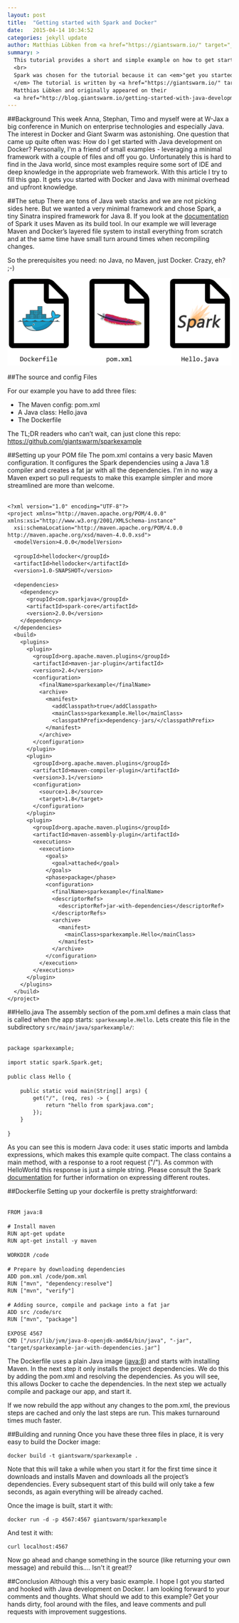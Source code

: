```yaml
---
layout: post
title:  "Getting started with Spark and Docker"
date:   2015-04-14 10:34:52
categories: jekyll update
author: Matthias Lübken from <a href="https://giantswarm.io/" target="_blank">GiantSwarm</a> 
summary: > 
  This tutorial provides a short and simple example on how to get started with Java development on Docker. 
  <br>
  Spark was chosen for the tutorial because it can <em>"get you started with minimal overhead and upfront knowledge".
  </em> The tutorial is written by <a href="https://giantswarm.io/" target="_blank">GiantSwarm</a>'s&nbsp;</span>
  Matthias Lübken and originally appeared on their 
  <a href="http://blog.giantswarm.io/getting-started-with-java-development-on-docker" target="_blank">blog</a>.
---
```


##Background
This week Anna, Stephan, Timo and myself were at W-Jax a big conference in Munich on enterprise technologies and especially Java. The interest in Docker and Giant Swarm was astonishing. One question that came up quite often was: How do I get started with Java development on Docker? Personally, I'm a friend of small examples - leveraging a minimal framework with a couple of files and off you go. Unfortunately this is hard to find in the Java world, since most examples require some sort of IDE and deep knowledge in the appropriate web framework. With this article I try to fill this gap. It gets you started with Docker and Java with minimal overhead and upfront knowledge.

##The setup
There are tons of Java web stacks and we are not picking sides here. But we wanted a very minimal framework and chose Spark, a tiny Sinatra inspired framework for Java 8. If you look at the <a href="http://sparkjava.com/documentation.html" target="_blank">documentation</a> of Spark it uses Maven as its build tool. 
In our example we will leverage Maven and Docker’s layered file system to install everything from scratch and at the same time have small turn around times when recompiling changes.

So the prerequisites you need: no Java, no Maven, just Docker. Crazy, eh? ;-)

<img src="/img/posts/sparkdocker.png" alt="Docker, Maven and Spark">

##The source and config Files

For our example you have to add three files:

* The Maven config: pom.xml
* A Java class: Hello.java
* The Dockerfile

The TL;DR readers who can’t wait, can just clone this repo: <a href="https://github.com/giantswarm/sparkexample">https://github.com/giantswarm/sparkexample</a>

##Setting up your POM file
The pom.xml contains a very basic Maven configuration. It configures the Spark dependencies using a Java 1.8 compiler and creates a fat jar with all the dependencies. I'm in no way a Maven expert so pull requests to make this example simpler and more streamlined are more than welcome.

<pre><code class="language-markup">
&lt;?xml version=&quot;1.0&quot; encoding=&quot;UTF-8&quot;?&gt;
&lt;project xmlns=&quot;http://maven.apache.org/POM/4.0.0&quot; xmlns:xsi=&quot;http://www.w3.org/2001/XMLSchema-instance&quot;
  xsi:schemaLocation=&quot;http://maven.apache.org/POM/4.0.0 http://maven.apache.org/xsd/maven-4.0.0.xsd&quot;&gt;
  &lt;modelVersion&gt;4.0.0&lt;/modelVersion&gt;

  &lt;groupId&gt;hellodocker&lt;/groupId&gt;
  &lt;artifactId&gt;hellodocker&lt;/artifactId&gt;
  &lt;version&gt;1.0-SNAPSHOT&lt;/version&gt;

  &lt;dependencies&gt;
    &lt;dependency&gt;
      &lt;groupId&gt;com.sparkjava&lt;/groupId&gt;
      &lt;artifactId&gt;spark-core&lt;/artifactId&gt;
      &lt;version&gt;2.0.0&lt;/version&gt;
    &lt;/dependency&gt;
  &lt;/dependencies&gt;
  &lt;build&gt;
    &lt;plugins&gt;
      &lt;plugin&gt;
        &lt;groupId&gt;org.apache.maven.plugins&lt;/groupId&gt;
        &lt;artifactId&gt;maven-jar-plugin&lt;/artifactId&gt;
        &lt;version&gt;2.4&lt;/version&gt;
        &lt;configuration&gt;
          &lt;finalName&gt;sparkexample&lt;/finalName&gt;
          &lt;archive&gt;
            &lt;manifest&gt;
              &lt;addClasspath&gt;true&lt;/addClasspath&gt;
              &lt;mainClass&gt;sparkexample.Hello&lt;/mainClass&gt;
              &lt;classpathPrefix&gt;dependency-jars/&lt;/classpathPrefix&gt;
            &lt;/manifest&gt;
          &lt;/archive&gt;
        &lt;/configuration&gt;
      &lt;/plugin&gt;
      &lt;plugin&gt;
        &lt;groupId&gt;org.apache.maven.plugins&lt;/groupId&gt;
        &lt;artifactId&gt;maven-compiler-plugin&lt;/artifactId&gt;
        &lt;version&gt;3.1&lt;/version&gt;
        &lt;configuration&gt;
          &lt;source&gt;1.8&lt;/source&gt;
          &lt;target&gt;1.8&lt;/target&gt;
        &lt;/configuration&gt;
      &lt;/plugin&gt;
      &lt;plugin&gt;
        &lt;groupId&gt;org.apache.maven.plugins&lt;/groupId&gt;
        &lt;artifactId&gt;maven-assembly-plugin&lt;/artifactId&gt;
        &lt;executions&gt;
          &lt;execution&gt;
            &lt;goals&gt;
              &lt;goal&gt;attached&lt;/goal&gt;
            &lt;/goals&gt;
            &lt;phase&gt;package&lt;/phase&gt;
            &lt;configuration&gt;
              &lt;finalName&gt;sparkexample&lt;/finalName&gt;
              &lt;descriptorRefs&gt;
                &lt;descriptorRef&gt;jar-with-dependencies&lt;/descriptorRef&gt;
              &lt;/descriptorRefs&gt;
              &lt;archive&gt;
                &lt;manifest&gt;
                  &lt;mainClass&gt;sparkexample.Hello&lt;/mainClass&gt;
                &lt;/manifest&gt;
              &lt;/archive&gt;
            &lt;/configuration&gt;
          &lt;/execution&gt;
        &lt;/executions&gt;
      &lt;/plugin&gt;
    &lt;/plugins&gt;
  &lt;/build&gt;
&lt;/project&gt;
</code></pre>

##Hello.java
The assembly section of the pom.xml defines a main class that is called when the app starts: `sparkexample.Hello`. Lets create this file in the subdirectory `src/main/java/sparkexample/`:

<pre><code class="language-java">
package sparkexample;

import static spark.Spark.get;

public class Hello {

    public static void main(String[] args) {
        get("/", (req, res) -> {
            return "hello from sparkjava.com";
        });
    }

}
</code></pre>

As you can see this is modern Java code: it uses static imports and lambda expressions, which makes this example quite compact. The class contains a main method, with a response to a root request ("/"). As common with HelloWorld this response is just a simple string. Please consult the Spark <a href="http://sparkjava.com/documentation.html" target="_blank">documentation</a> for further information on expressing different routes.

##Dockerfile
Setting up your dockerfile is pretty straightforward:
<pre><code class="language-bash">
FROM java:8 

# Install maven
RUN apt-get update
RUN apt-get install -y maven

WORKDIR /code

# Prepare by downloading dependencies
ADD pom.xml /code/pom.xml
RUN ["mvn", "dependency:resolve"]
RUN ["mvn", "verify"]

# Adding source, compile and package into a fat jar
ADD src /code/src
RUN ["mvn", "package"]

EXPOSE 4567
CMD ["/usr/lib/jvm/java-8-openjdk-amd64/bin/java", "-jar", "target/sparkexample-jar-with-dependencies.jar"]
</code></pre>

The Dockerfile uses a plain Java image (<a href="https://registry.hub.docker.com/_/java/" target="_blank">java:8</a>) and starts with installing Maven. In the next step it only installs the project dependencies. We do this by adding the pom.xml and resolving the dependencies. As you will see, this allows Docker to cache the dependencies. In the next step we actually compile and package our app, and start it. 

If we now rebuild the app without any changes to the pom.xml, the previous steps are cached  and only the last steps are run. This makes turnaround times much faster.  

##Building and running
Once you have these three files in place, it is very easy to build the Docker image:

<pre><code class="language-bash">docker build -t giantswarm/sparkexample .</code></pre>

Note that this will take a while when you start it for the first time since it downloads and installs Maven and downloads all the project’s dependencies. Every subsequent start of this build will only take a few seconds, as again everything will be already cached.

Once the image is built, start it with:

<pre><code class="language-bash">docker run -d -p 4567:4567 giantswarm/sparkexample</code></pre>

And test it with:

<pre><code class="language-bash">curl localhost:4567</code></pre>

Now go ahead and change something in the source (like returning your own message) and rebuild this.... Isn't it great!?

##Conclusion
Although this a very basic example. I hope I got you started and hooked with Java development on Docker. I am looking forward to your comments and thoughts. What should we add to this example? Get your hands dirty, fool around with the files, and leave comments and pull requests with improvement suggestions.
